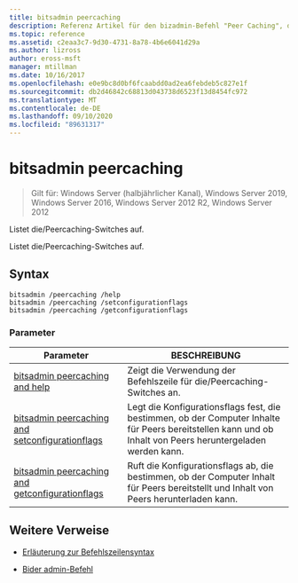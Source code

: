 ```yaml
---
title: bitsadmin peercaching
description: Referenz Artikel für den bizadmin-Befehl "Peer Caching", der die/Peercaching-Switches auflistet.
ms.topic: reference
ms.assetid: c2eaa3c7-9d30-4731-8a78-4b6e6041d29a
ms.author: lizross
author: eross-msft
manager: mtillman
ms.date: 10/16/2017
ms.openlocfilehash: e0e9bc8d0bf6fcaabdd0ad2ea6febdeb5c827e1f
ms.sourcegitcommit: db2d46842c68813d043738d6523f13d8454fc972
ms.translationtype: MT
ms.contentlocale: de-DE
ms.lasthandoff: 09/10/2020
ms.locfileid: "89631317"
---
```

# <a name="bitsadmin-peercaching"></a>bitsadmin peercaching

> Gilt für: Windows Server (halbjährlicher Kanal), Windows Server 2019, Windows Server 2016, Windows Server 2012 R2, Windows Server 2012

Listet die/Peercaching-Switches auf.

Listet die/Peercaching-Switches auf.

## <a name="syntax"></a>Syntax

```
bitsadmin /peercaching /help
bitsadmin /peercaching /setconfigurationflags
bitsadmin /peercaching /getconfigurationflags
```

### <a name="parameters"></a>Parameter

| Parameter | BESCHREIBUNG |
| -------------- | -------------- |
| [bitsadmin peercaching and help](bitsadmin-peercaching-and-help.md) | Zeigt die Verwendung der Befehlszeile für die/Peercaching-Switches an.|
| [bitsadmin peercaching and setconfigurationflags](bitsadmin-peercaching-and-setconfigurationflags.md) | Legt die Konfigurationsflags fest, die bestimmen, ob der Computer Inhalte für Peers bereitstellen kann und ob Inhalt von Peers heruntergeladen werden kann. |
| [bitsadmin peercaching and getconfigurationflags](bitsadmin-peercaching-and-getconfigurationflags.md) | Ruft die Konfigurationsflags ab, die bestimmen, ob der Computer Inhalt für Peers bereitstellt und Inhalt von Peers herunterladen kann. |

## <a name="additional-references"></a>Weitere Verweise

- [Erläuterung zur Befehlszeilensyntax](command-line-syntax-key.md)

- [Bider admin-Befehl](bitsadmin.md)

